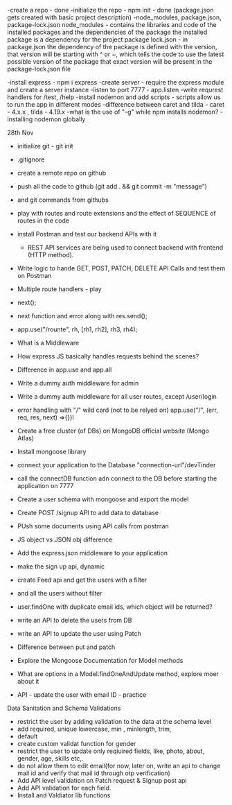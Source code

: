-create a repo - done 
-initialize the repo - npm init - done (package.json gets created with basic project description)
-node_modules, package.json, package-lock.json 
    node_modules - contains the libraries and code of the installed packages and the dependencies of the package
    the installed package is a dependency for the project 
    package lock.json - in package.json the dependency of the package is defined with the version, that version will be 
    starting with ^ or ~, which tells the code to use the latest possible version of the package
    that exact version will be present in the package-lock.json file

-install express - npm i express
-create server - require the express module and create a server instance
-listen to port 7777 - app.listen
-write requrest handlers for /test, /help
-install nodemon and add scripts - scripts allow us to run the app in different modes
-difference between caret and tilda - caret - 4.x.x , tilda - 4.19.x
-what is the use of "-g" while npm installs nodemon? - installing nodemon globally 


28th Nov
- initialize git - git init
- .gitignore
- create a remote repo on github
- push all the code to github (git add . && git commit -m "message")
- and git commands from githubs
- play with routes and route extensions and the effect of SEQUENCE of routes in the code
- install Postman and test our backend APIs with it
  - REST API services are being used to connect backend with frontend (HTTP method).
- Write logic to hande GET, POST, PATCH, DELETE API Calls and test them on Postman

- Multiple route handlers - play 
- next();
- next function and error along with res.send();
- app.use("/rounte", rh, [rh1, rh2], rh3, rh4);
- What is a Middleware
- How express JS basically handles requests behind the scenes?
- Difference in app.use and app.all
- Write a dummy auth middleware for admin
- Write a dummy auth middleware for all user routes, except /user/login
- error handling with "/" wild card (not to be relyed on)
  app.use("/", (err, req, res, next) =>{})l

- Create a free cluster (of DBs) on MongoDB official website (Mongo Atlas)
- Install mongoose library
- connect your application to the Database "connection-url"/devTinder
- call the connectDB function adn connect to the DB before starting the application on 7777
- Create a user schema with mongoose and export the model
- Create POST /signup API to add data to database
- PUsh some documents using API calls from postman

- JS object vs JSON obj difference
- Add the express.json middleware to your application
- make the sign up api, dynamic
- create Feed api and get the users with a filter 
- and all the users without filter
- user.findOne with duplicate email ids, which object will be returned?
- write an API to delete the users from DB
- write an API to update the user using Patch
- Difference between put and patch
- Explore the Mongoose Documentation for Model methods
- What are options in a Model.findOneAndUpdate method, explore moer about it
- API - update the user with email ID - practice

Data Sanitation and Schema Validations
- restrict the user by adding validation to the data at the schema level
 - add required, unique lowercase, min , minlength, trim,
 - default
- create custom validat function for gender
- restrict the user to update only reqiuired fields, like, photo, about, gender, age, skills etc,.
- do not allow them to edit email(for now, later on, write an api to change mail id and verify that mail id through otp verification)
- Add API level validation on Patch request & Signup post api
- Add API validation for each field.
- Install and Valdiator lib functions


